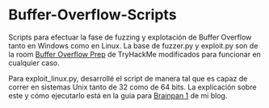 # Buffer-Overflow-Scripts
Scripts para efectuar la fase de fuzzing y explotación de Buffer Overflow tanto en Windows como en Linux. La base de fuzzer.py y exploit.py son de la room [Buffer Overflow Prep](https://tryhackme.com/room/bufferoverflowprep) de TryHackMe modificados para funcionar en cualquier caso.

Para exploit_linux.py, desarrollé el script de manera tal que es capaz de correr en sistemas Unix tanto de 32 como de 64 bits. La explicación sobre este y cómo ejecutarlo está en la guía para [Brainpan 1]() de mi blog.
